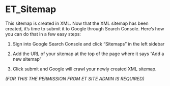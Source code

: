 # ET_Sitemap
 
 This sitemap is created in XML. Now that the XML sitemap has been created, it’s time to submit it to Google through Search Console. Here’s how you can do that in a few easy steps:
 
1. Sign into Google Search Console and click “Sitemaps” in the left sidebar

2. Add the URL of your sitemap at the top of the page where it says “Add a new sitemap”

3. Click submit and Google will crawl your newly created XML sitemap.

*(FOR THIS THE PERMISSION FROM ET SITE ADMIN IS REQUIRED)*
